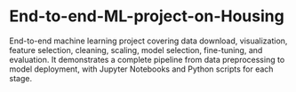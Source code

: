 # End-to-end-ML-project-on-Housing
End-to-end machine learning project covering data download, visualization, feature selection, cleaning, scaling, model selection, fine-tuning, and evaluation. It demonstrates a complete pipeline from data preprocessing to model deployment, with Jupyter Notebooks and Python scripts for each stage.
